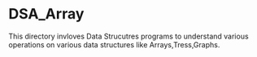 # DSA_Array

This directory invloves Data Strucutres programs to understand various operations on various data structures like Arrays,Tress,Graphs.


